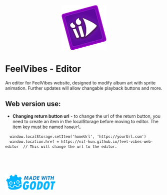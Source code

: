 <p align="center">
  <img src="https://raw.githubusercontent.com/Nif-kun/feel-vibes-web-editor/main/index.144x144.png">
</p>

# FeelVibes - Editor
An editor for FeelVibes website, designed to modify album art with sprite animation. Further updates will allow changable playback buttons and more.

## Web version use:
* **Changing return button url** - to change the url of the return button, you need to create an item in the localStorage before moving to editor. 
The item key must be named `homeUrl`.
```
  window.localStorage.setItem('homeUrl', 'https://yourUrl.com')
  window.location.href = https://nif-kun.github.io/feel-vibes-web-editor  // This will change the url to the editor.
```

</br>
</br>
</br>

[![Powered by Godot](https://raw.githubusercontent.com/Nif-kun/Nif-kun/main/made-with-godot-small.png)](https://godotengine.org)
